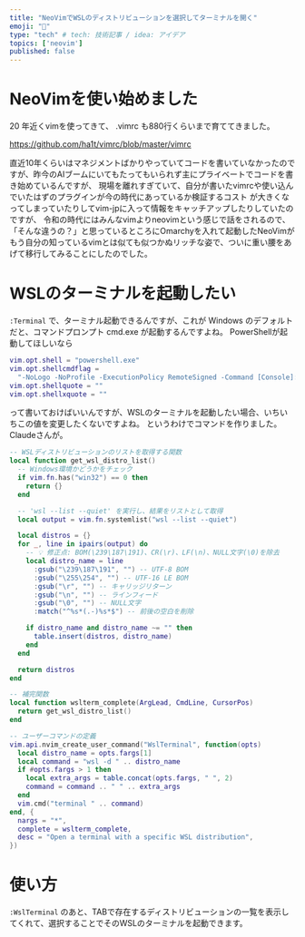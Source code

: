 ```yaml
---
title: "NeoVimでWSLのディストリビューションを選択してターミナルを開く"
emoji: "🐷"
type: "tech" # tech: 技術記事 / idea: アイデア
topics: ['neovim']
published: false
---
```



# NeoVimを使い始めました

20 年近くvimを使ってきて、 .vimrc も880行くらいまで育ててきました。

https://github.com/ha1t/vimrc/blob/master/vimrc

直近10年くらいはマネジメントばかりやっていてコードを書いていなかったのですが、昨今のAIブームにいてもたってもいられず主にプライベートでコードを書き始めているんですが、
現場を離れすぎていて、自分が書いたvimrcや使い込んでいたはずのプラグインが今の時代にあっているか検証するコスト
が大きくなってしまっていたりしてvim-jpに入って情報をキャッチアップしたりしていたのですが、
令和の時代にはみんなvimよりneovimという感じで話をされるので、「そんな違うの？」と思っているところにOmarchyを入れて起動したNeoVimがもう自分の知っているvimとは似ても似つかぬリッチな姿で、ついに重い腰をあげて移行してみることにしたのでした。

# WSLのターミナルを起動したい

` :Terminal ` で、ターミナル起動できるんですが、これが Windows のデフォルトだと、コマンドプロンプト cmd.exe が起動するんですよね。
PowerShellが起動してほしいなら

```lua
vim.opt.shell = "powershell.exe"
vim.opt.shellcmdflag =
  "-NoLogo -NoProfile -ExecutionPolicy RemoteSigned -Command [Console]::InputEncoding=[Console]::OutputEncoding=[System.Text.Encoding]::UTF8;"
vim.opt.shellquote = ""
vim.opt.shellxquote = ""
```

って書いておけばいいんですが、WSLのターミナルを起動したい場合、いちいちこの値を変更したくないですよね。
というわけでコマンドを作りました。Claudeさんが。

```lua
-- WSLディストリビューションのリストを取得する関数
local function get_wsl_distro_list()
  -- Windows環境かどうかをチェック
  if vim.fn.has("win32") == 0 then
    return {}
  end

  -- 'wsl --list --quiet' を実行し、結果をリストとして取得
  local output = vim.fn.systemlist("wsl --list --quiet")

  local distros = {}
  for _, line in ipairs(output) do
    -- 💡 修正点: BOM(\239\187\191)、CR(\r)、LF(\n)、NULL文字(\0)を除去
    local distro_name = line
      :gsub("\239\187\191", "") -- UTF-8 BOM
      :gsub("\255\254", "") -- UTF-16 LE BOM
      :gsub("\r", "") -- キャリッジリターン
      :gsub("\n", "") -- ラインフィード
      :gsub("\0", "") -- NULL文字
      :match("^%s*(.-)%s*$") -- 前後の空白を削除

    if distro_name and distro_name ~= "" then
      table.insert(distros, distro_name)
    end
  end

  return distros
end

-- 補完関数
local function wslterm_complete(ArgLead, CmdLine, CursorPos)
  return get_wsl_distro_list()
end

-- ユーザーコマンドの定義
vim.api.nvim_create_user_command("WslTerminal", function(opts)
  local distro_name = opts.fargs[1]
  local command = "wsl -d " .. distro_name
  if #opts.fargs > 1 then
    local extra_args = table.concat(opts.fargs, " ", 2)
    command = command .. " " .. extra_args
  end
  vim.cmd("terminal " .. command)
end, {
  nargs = "*",
  complete = wslterm_complete,
  desc = "Open a terminal with a specific WSL distribution",
})
```

# 使い方

` :WslTerminal ` のあと、TABで存在するディストリビューションの一覧を表示してくれて、選択することでそのWSLのターミナルを起動できます。

